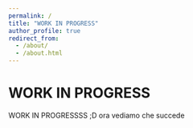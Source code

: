 ```yaml
---
permalink: /
title: "WORK IN PROGRESS"
author_profile: true
redirect_from: 
  - /about/
  - /about.html
---
```


# WORK IN PROGRESS
WORK IN PROGRESSSS ;D ora vediamo che succede
